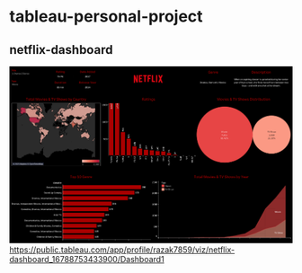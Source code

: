 # tableau-personal-project

## netflix-dashboard

![My Image](./netflix-dashboard_/netflix-dashboard.png)
https://public.tableau.com/app/profile/razak7859/viz/netflix-dashboard_16788753433900/Dashboard1
